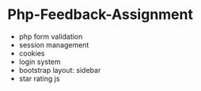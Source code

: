 # Php-Feedback-Assignment
- php form validation
- session management
- cookies
- login system
- bootstrap layout: sidebar
- star rating js
